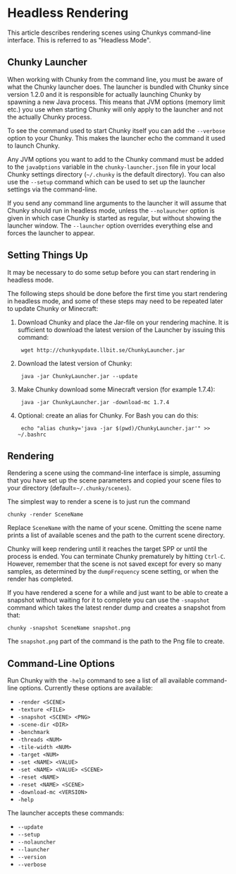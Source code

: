 Headless Rendering
==================

This article describes rendering scenes using Chunkys command-line interface.
This is referred to as "Headless Mode".

Chunky Launcher
---------------

When working with Chunky from the command line, you must be aware of what the
Chunky launcher does. The launcher is bundled with Chunky since version 1.2.0
and it is responsible for actually launching Chunky by spawning a new Java
process. This means that JVM options (memory limit etc.) you use when starting
Chunky will only apply to the launcher and not the actually Chunky process.

To see the command used to start Chunky itself you can add the `--verbose`
option to your Chunky. This makes the launcher echo the command it used to
launch Chunky.

Any JVM options you want to add to the Chunky command must be added to the
`javaOptions` variable in the `chunky-launcher.json` file in your local
Chunky settings directory (`~/.chunky` is the default directory). You can
also use the `--setup` command which can be used to set up the launcher
settings via the command-line.

If you send any command line arguments to the launcher it will assume that
Chunky should run in headless mode, unless the `--nolauncher` option is
given in which case Chunky is started as regular, but without showing
the launcher window. The `--launcher` option overrides everything else
and forces the launcher to appear.


Setting Things Up
-----------------

It may be necessary to do some setup before you can start rendering in headless
mode.

The following steps should be done before the first time you start rendering
in headless mode, and some of these steps may need to be repeated later to
update Chunky or Minecraft:

1. Download Chunky and place the Jar-file on your rendering machine. It is
  sufficient to download the latest version of the Launcher by issuing this
  command:

        wget http://chunkyupdate.llbit.se/ChunkyLauncher.jar

2. Download the latest version of Chunky:

        java -jar ChunkyLauncher.jar --update

3. Make Chunky download some Minecraft version (for example 1.7.4):

        java -jar ChunkyLauncher.jar -download-mc 1.7.4

4. Optional: create an alias for Chunky. For Bash you can do this:

        echo "alias chunky='java -jar $(pwd)/ChunkyLauncher.jar'" >> ~/.bashrc


Rendering
---------

Rendering a scene using the command-line interface is simple, assuming that
you have set up the scene parameters and copied your scene files to your directory (default=`~/.chunky/scenes`).

The simplest way to render a scene is to just run the command

    chunky -render SceneName

Replace `SceneName` with the name of your scene. Omitting the scene name prints
a list of available scenes and the path to the current scene directory.

Chunky will keep rendering until it reaches the target SPP or until the process
is ended. You can terminate Chunky prematurely by hitting `Ctrl-C`. However,
remember that the scene is not saved except for every so many samples, as
determined by the `dumpFrequency` scene setting, or when the render has
completed.

If you have rendered a scene for a while and just want to be able to create a
snapshot without waiting for it to complete you can use the `-snapshot`
command which takes the latest render dump and creates a snapshot from that:

    chunky -snapshot SceneName snapshot.png

The `snapshot.png` part of the command is the path to the Png file to create.

Command-Line Options
--------------------

Run Chunky with the `-help` command to see a list of all available command-line
options. Currently these options are available:

* `-render <SCENE>`
* `-texture <FILE>`
* `-snapshot <SCENE> <PNG>`
* `-scene-dir <DIR>`
* `-benchmark`
* `-threads <NUM>`
* `-tile-width <NUM>`
* `-target <NUM>`
* `-set <NAME> <VALUE>`
* `-set <NAME> <VALUE> <SCENE>`
* `-reset <NAME>`
* `-reset <NAME> <SCENE>`
* `-download-mc <VERSION>`
* `-help`

The launcher accepts these commands:

* `--update`
* `--setup`
* `--nolauncher`
* `--launcher`
* `--version`
* `--verbose`

